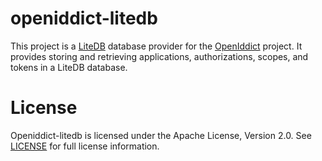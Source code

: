 openiddict-litedb
====

This project is a [LiteDB](https://www.litedb.org/) database provider for the [OpenIddict](https://documentation.openiddict.com/) project. It provides storing and retrieving applications, authorizations, scopes, and tokens in a LiteDB database.

# License

Openiddict-litedb is licensed under the Apache License, Version 2.0. See [LICENSE](LICENSE) for full license information.